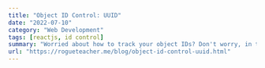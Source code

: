 ```yaml
---
title: "Object ID Control: UUID"
date: "2022-07-10"
category: "Web Development"
tags: [reactjs, id control]
summary: "Worried about how to track your object IDs? Don't worry, in the world of coding, there's a library for everything. Today, we look at how to use the UUID package for effective object ID control in React."
url: "https://rogueteacher.me/blog/object-id-control-uuid.html"
---
```

